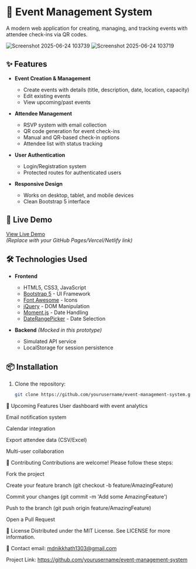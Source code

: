# 🎪 Event Management System

A modern web application for creating, managing, and tracking events with attendee check-ins via QR codes.

![Screenshot 2025-06-24 103739](https://github.com/user-attachments/assets/35dccc7e-f694-4f4e-90c0-8941bcfefcf5)
![Screenshot 2025-06-24 103719](https://github.com/user-attachments/assets/914e02a3-52da-438a-9949-9b754ccb011e)


## ✨ Features

- **Event Creation & Management**
  - Create events with details (title, description, date, location, capacity)
  - Edit existing events
  - View upcoming/past events

- **Attendee Management**
  - RSVP system with email collection
  - QR code generation for event check-ins
  - Manual and QR-based check-in options
  - Attendee list with status tracking

- **User Authentication**
  - Login/Registration system
  - Protected routes for authenticated users

- **Responsive Design**
  - Works on desktop, tablet, and mobile devices
  - Clean Bootstrap 5 interface

## 🚀 Live Demo

[View Live Demo](https://yourusername.github.io/event-management-system)  
*(Replace with your GitHub Pages/Vercel/Netlify link)*

## 🛠️ Technologies Used

- **Frontend**
  - HTML5, CSS3, JavaScript
  - [Bootstrap 5](https://getbootstrap.com/) - UI Framework
  - [Font Awesome](https://fontawesome.com/) - Icons
  - [jQuery](https://jquery.com/) - DOM Manipulation
  - [Moment.js](https://momentjs.com/) - Date Handling
  - [DateRangePicker](https://www.daterangepicker.com/) - Date Selection

- **Backend** *(Mocked in this prototype)*
  - Simulated API service
  - LocalStorage for session persistence

## 📦 Installation

1. Clone the repository:
   ```bash
   git clone https://github.com/yourusername/event-management-system.git
  🌟 Upcoming Features
User dashboard with event analytics

Email notification system

Calendar integration

Export attendee data (CSV/Excel)

Multi-user collaboration

🤝 Contributing
Contributions are welcome! Please follow these steps:

Fork the project

Create your feature branch (git checkout -b feature/AmazingFeature)

Commit your changes (git commit -m 'Add some AmazingFeature')

Push to the branch (git push origin feature/AmazingFeature)

Open a Pull Request

📄 License
Distributed under the MIT License. See LICENSE for more information.

📧 Contact
email: mdnikkhath1303@gmail.com

Project Link: https://github.com/yourusername/event-management-system
